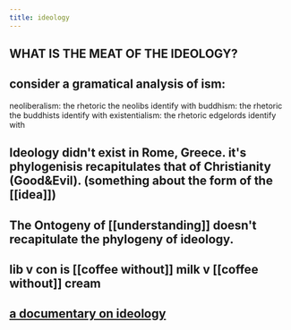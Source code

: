 ```yaml
---
title: ideology
---
```


## WHAT IS THE MEAT OF THE IDEOLOGY?
## consider a gramatical analysis of ism:
neoliberalism: the rhetoric the neolibs identify with
buddhism: the rhetoric the buddhists identify with
existentialism: the rhetoric edgelords identify with
## Ideology didn't exist in Rome, Greece. it's phylogenisis recapitulates that of Christianity (Good&Evil). (something about the form of the [[idea]])
## The Ontogeny of [[understanding]] doesn't recapitulate the phylogeny of ideology.
## lib v con is [[coffee without]] milk v [[coffee without]] cream
## [a documentary on ideology](https://thoughtmaybe.com/cant-get-you-out-of-my-head/#top)

